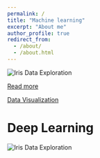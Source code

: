 ```yaml
---
permalink: /
title: "Machine learning"
excerpt: "About me"
author_profile: true
redirect_from: 
  - /about/
  - /about.html
---
```


![Iris Data Exploration](https://cherrraqi.github.io/aca/files/iris.png)


[Read more ](https://cherrraqi.github.io/aca/files/2018-08-31-172724.html)

[Data Visualization](https://cherrraqi.github.io/aca/files/2018-10-06-172724.html)

# Deep Learning
![Iris Data Exploration](https://cherrraqi.github.io/aca/files/cover.png)


